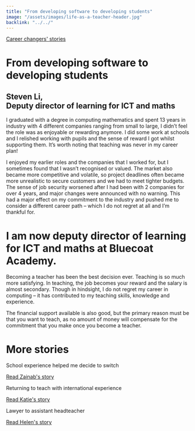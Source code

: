 ```yaml
---
title: "From developing software to developing students"
image: "/assets/images/life-as-a-teacher-header.jpg"
backlink: "../../"
---
```


<div class="content-wrapper">
    <div class="content__right">
    </div>
    <div class="content__left">
        <div class="stories">
        <p>
            <a class="backlink backlink--top" href="/life-as-a-teacher/my-story-into-teaching/career-changers">Career changers' stories</a>
        </p>
            <h1>From developing software to developing students</h1>
            <div class="story-header">
                <div class="story-header__thumb" style="background-image:url('/assets/images/stories/stories-steven.jpg')"></div>
                <div class="story-header__label">
                    <h2>Steven Li, <br>Deputy director of learning for ICT and maths</h2>
                </div>
            </div>
            <p class="prominent">
                I graduated with a degree in computing mathematics and spent 13 years in industry with 4 different companies ranging from small to large, I didn’t feel the role was as enjoyable or rewarding anymore. I did some work at schools and I relished working with pupils and the sense of reward I got whilst supporting them. It’s worth noting that teaching was never in my career plan!
            </p>
            <p>
            I enjoyed my earlier roles and the companies that I worked for, but I sometimes found that I wasn’t recognised or valued. The market also became more competitive and volatile, so project deadlines often became more unrealistic to secure customers and we had to meet tighter budgets. The sense of job security worsened after I had been with 2 companies for over 4 years, and major changes were announced with no warning. This had a major effect on my commitment to the industry and pushed me to consider a different career path – which I do not regret at all and I’m thankful for.
            </p>
            <div>
                <div class="quote-block">
                    <span class="icon-quote"></span>
                    <h1>I am  now deputy director of learning for ICT and maths at Bluecoat Academy.<span class="icon-quote quote-close"></span></h1>
                </div>
               <p>
                  Becoming a teacher has been the best decision ever. Teaching is so much more satisfying. In teaching, the job becomes your reward and the salary is almost secondary. Though in hindsight, I do not regret my career in computing – it has contributed to my teaching skills, knowledge and experience.
                </p>
            </div>
            <p>
              The financial support available is also good, but the primary reason must be that you want to teach, as no amount of money will compensate for the commitment that you make once you become a teacher.
            </p>
        </div>
    </div>
</div>

<div class="more-stories">
    <h1 class="more-stories_header strapline">More stories</h1>
    <div class="more-stories__thumbs">
        <div class="more-stories__thumbs__thumb">
            <a href="/life-as-a-teacher/my-story-into-teaching/career-changers/school-experience-helped-me-decide-to-switch">
                <div class="more-stories__thumbs__thumb__img" style="background-image:url('/assets/images/stories/stories-zainab.jpg')"></div>
            </a>
            <div class="more-stories__thumbs__thumb__content">
                <p>School experience helped me decide to switch</p>
                <a class="git-link" href="/life-as-a-teacher/my-story-into-teaching/career-changers/school-experience-helped-me-decide-to-switch">Read Zainab's story  <i class="fas fa-chevron-right"></i></a>
            </div>
        </div>
        <div class="more-stories__thumbs__thumb">
            <a href="/life-as-a-teacher/my-story-into-teaching/international-career-changers/returning-to-teaching-with-international-experience">
                <div class="more-stories__thumbs__thumb__img" style="background-image:url('/assets/images/stories/stories-katie.png')"></div>
            </a>
            <div class="more-stories__thumbs__thumb__content">
                <p>Returning to teach with international experience</p>
                <a class="git-link" href="/life-as-a-teacher/my-story-into-teaching/international-career-changers/returning-to-teaching-with-international-experience">Read Katie's story  <i class="fas fa-chevron-right"></i></a>
            </div>
        </div>
        <div class="more-stories__thumbs__thumb">
            <a href="/life-as-a-teacher/my-story-into-teaching/career-progression/lawyer-to-assistant-teacher">
                <div class="more-stories__thumbs__thumb__img" style="background-image:url('/assets/images/stories/stories-helen.jpg')"></div>
            </a>
            <div class="more-stories__thumbs__thumb__content">
                <p>Lawyer to assistant headteacher</p>
                <a class="git-link" href="/life-as-a-teacher/my-story-into-teaching/career-progression/lawyer-to-assistant-teacher">Read Helen's story <i class="fas fa-chevron-right"></i></a>
            </div>
        </div>
    </div>
</div>
